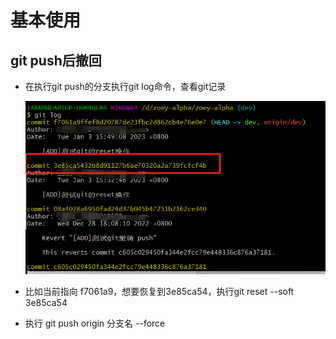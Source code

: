 # 基本使用

## git push后撤回

* 在执行git push的分支执行git log命令，查看git记录
  
  ![](/git-push-commit-log.png)

* 比如当前指向 f7061a9，想要恢复到3e85ca54，执行git reset --soft 3e85ca54

* 执行 git push origin 分支名 --force

